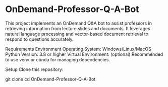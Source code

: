 # OnDemand-Professor-Q-A-Bot

This project implements an OnDemand Q&A bot to assist professors in retrieving information from lecture slides and documents. It leverages natural language processing and vector-based document retrieval to respond to questions accurately.

Requirements
Environment
Operating System: Windows/Linux/MacOS
Python Version: 3.8 or higher
Virtual Environment: (optional) Recommended to use venv or conda for managing dependencies.

Setup
Clone this repository:

git clone <repository-url>
cd OnDemand-Professor-Q-A-Bot
